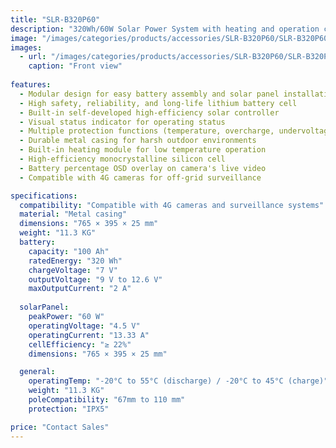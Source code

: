 ```yaml
---
title: "SLR-B320P60"
description: "320Wh/60W Solar Power System with heating and operation capabilities, featuring modular design, high-safety lithium battery, and efficient solar controller for reliable outdoor surveillance."
image: "/images/categories/products/accessories/SLR-B320P60/SLR-B320P60 .png"
images:
  - url: "/images/categories/products/accessories/SLR-B320P60/SLR-B320P60 .png"
    caption: "Front view"
 
features:
  - Modular design for easy battery assembly and solar panel installation
  - High safety, reliability, and long-life lithium battery cell
  - Built-in self-developed high-efficiency solar controller
  - Visual status indicator for operating status
  - Multiple protection functions (temperature, overcharge, undervoltage)
  - Durable metal casing for harsh outdoor environments
  - Built-in heating module for low temperature operation
  - High-efficiency monocrystalline silicon cell
  - Battery percentage OSD overlay on camera's live video
  - Compatible with 4G cameras for off-grid surveillance

specifications:
  compatibility: "Compatible with 4G cameras and surveillance systems"
  material: "Metal casing"
  dimensions: "765 × 395 × 25 mm"
  weight: "11.3 KG"
  battery:
    capacity: "100 Ah"
    ratedEnergy: "320 Wh"
    chargeVoltage: "7 V"
    outputVoltage: "9 V to 12.6 V"
    maxOutputCurrent: "2 A"
  
  solarPanel:
    peakPower: "60 W"
    operatingVoltage: "4.5 V"
    operatingCurrent: "13.33 A"
    cellEfficiency: "≥ 22%"
    dimensions: "765 × 395 × 25 mm"

  general:
    operatingTemp: "-20°C to 55°C (discharge) / -20°C to 45°C (charge)"
    weight: "11.3 KG"
    poleCompatibility: "67mm to 110 mm"
    protection: "IPX5"

price: "Contact Sales"
---
```

